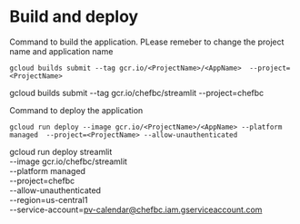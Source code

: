 # Build and deploy

Command to build the application. PLease remeber to change the project name and application name
```
gcloud builds submit --tag gcr.io/<ProjectName>/<AppName>  --project=<ProjectName>
```



gcloud builds submit --tag gcr.io/chefbc/streamlit  --project=chefbc

Command to deploy the application
```
gcloud run deploy --image gcr.io/<ProjectName>/<AppName> --platform managed  --project=<ProjectName> --allow-unauthenticated
```

gcloud run deploy streamlit \
--image gcr.io/chefbc/streamlit \
--platform managed \
--project=chefbc \
--allow-unauthenticated \
--region=us-central1 \
--service-account=pv-calendar@chefbc.iam.gserviceaccount.com

